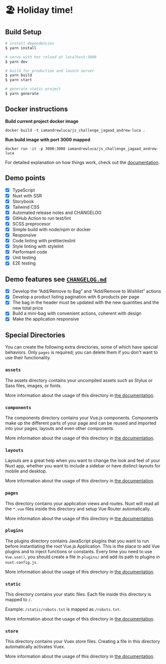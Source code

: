 # 🏖️ Holiday time!

## Build Setup

```bash
# install dependencies
$ yarn install

# serve with hot reload at localhost:3000
$ yarn dev

# build for production and launch server
$ yarn build
$ yarn start

# generate static project
$ yarn generate
```

## Docker instructions

**Build current project docker image**

```shell
docker build -t iamandrewluca/js_challenge_jagaad_andrew-luca .
```

**Run build image with port 3000 mapped**

```shell
docker run -it -p 3000:3000 iamandrewluca/js_challenge_jagaad_andrew-luca
```

For detailed explanation on how things work, check out the [documentation](https://nuxtjs.org).

## Demo points

- [x] TypeScript
- [x] Nuxt with SSR
- [x] Storybook
- [x] Tailwind CSS
- [x] Automated release notes and CHANGELOG
- [x] GitHub Action to run test/lint
- [x] SCSS preprocesor
- [x] Simple build with node/npm or docker
- [x] Responsive
- [x] Code linting with prettier/eslint
- [x] Style linting with stylelint
- [x] Performant code
- [x] Unit testing
- [x] E2E testing

## Demo features see [`CHANGELOG.md`](./CHANGELOG.md)

- [x] Develop the “Add/Remove to Bag” and “Add/Remove to Wishlist” actions
- [x] Develop a product listing pagination with 6 products per page
- [x] The bag in the header must be updated with the new quantities and the new total price
- [x] Build a mini-bag with convenient actions, coherent with design
- [x] Make the application responsive

## Special Directories

You can create the following extra directories, some of which have special behaviors. Only `pages` is required; you can delete them if you don't want to use their functionality.

### `assets`

The assets directory contains your uncompiled assets such as Stylus or Sass files, images, or fonts.

More information about the usage of this directory in [the documentation](https://nuxtjs.org/docs/2.x/directory-structure/assets).

### `components`

The components directory contains your Vue.js components. Components make up the different parts of your page and can be reused and imported into your pages, layouts and even other components.

More information about the usage of this directory in [the documentation](https://nuxtjs.org/docs/2.x/directory-structure/components).

### `layouts`

Layouts are a great help when you want to change the look and feel of your Nuxt app, whether you want to include a sidebar or have distinct layouts for mobile and desktop.

More information about the usage of this directory in [the documentation](https://nuxtjs.org/docs/2.x/directory-structure/layouts).


### `pages`

This directory contains your application views and routes. Nuxt will read all the `*.vue` files inside this directory and setup Vue Router automatically.

More information about the usage of this directory in [the documentation](https://nuxtjs.org/docs/2.x/get-started/routing).

### `plugins`

The plugins directory contains JavaScript plugins that you want to run before instantiating the root Vue.js Application. This is the place to add Vue plugins and to inject functions or constants. Every time you need to use `Vue.use()`, you should create a file in `plugins/` and add its path to plugins in `nuxt.config.js`.

More information about the usage of this directory in [the documentation](https://nuxtjs.org/docs/2.x/directory-structure/plugins).

### `static`

This directory contains your static files. Each file inside this directory is mapped to `/`.

Example: `/static/robots.txt` is mapped as `/robots.txt`.

More information about the usage of this directory in [the documentation](https://nuxtjs.org/docs/2.x/directory-structure/static).

### `store`

This directory contains your Vuex store files. Creating a file in this directory automatically activates Vuex.

More information about the usage of this directory in [the documentation](https://nuxtjs.org/docs/2.x/directory-structure/store).
